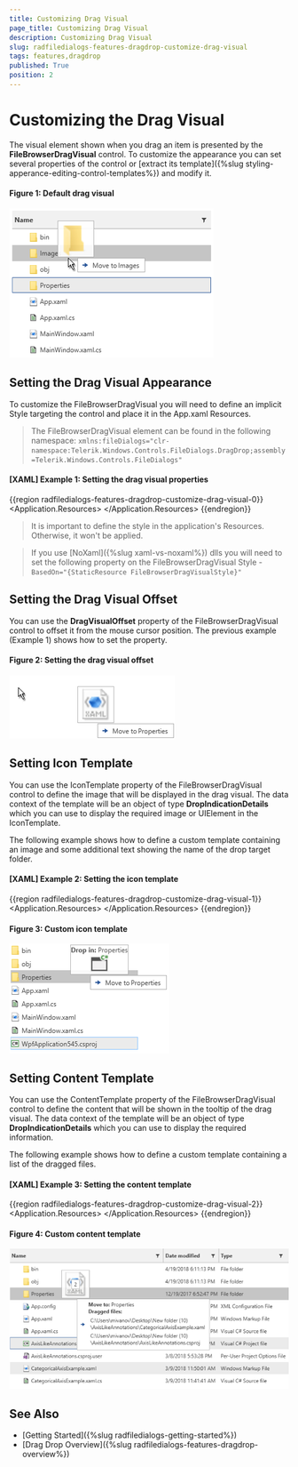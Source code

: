 ```yaml
---
title: Customizing Drag Visual
page_title: Customizing Drag Visual
description: Customizing Drag Visual
slug: radfiledialogs-features-dragdrop-customize-drag-visual
tags: features,dragdrop
published: True
position: 2
---
```


# Customizing the Drag Visual

The visual element shown when you drag an item is presented by the __FileBrowserDragVisual__ control. To customize the appearance you can set several properties of the control or [extract its template]({%slug styling-apperance-editing-control-templates%}) and modify it.

#### __Figure 1: Default drag visual__
![](images/filedialogs-drag-drop-customize-drag-visual-0.png)

## Setting the Drag Visual Appearance

To customize the FileBrowserDragVisual you will need to define an implicit Style targeting the control and place it in the App.xaml Resources.

> The FileBrowserDragVisual element can be found in the following namespace: `xmlns:fileDialogs="clr-namespace:Telerik.Windows.Controls.FileDialogs.DragDrop;assembly=Telerik.Windows.Controls.FileDialogs"`

#### __[XAML] Example 1: Setting the drag visual properties__ 
{{region radfiledialogs-features-dragdrop-customize-drag-visual-0}}
	<Application.Resources>
        <Style TargetType="fileDialogs:FileBrowserDragVisual">
            <Setter Property="DragVisualOffset" Value="50, 0" />
        </Style>
    </Application.Resources>
{{endregion}}

> It is important to define the style in the application's Resources. Otherwise, it won't be applied.

<!-- -->
> If you use [NoXaml]({%slug xaml-vs-noxaml%}) dlls you will need to set the following property on the FileBrowserDragVisual Style - `BasedOn="{StaticResource FileBrowserDragVisualStyle}"`

## Setting the Drag Visual Offset

You can use the __DragVisualOffset__ property of the FileBrowserDragVisual control to offset it from the mouse cursor position. The previous example (Example 1) shows how to set the property.

#### __Figure 2: Setting the drag visual offset__
![](images/filedialogs-drag-drop-customize-drag-visual-1.png)

## Setting Icon Template

You can use the IconTemplate property of the FileBrowserDragVisual control to define the image that will be displayed in the drag visual. The data context of the template will be an object of type __DropIndicationDetails__ which you can use to display the required image or UIElement in the IconTemplate.

The following example shows how to define a custom template containing an image and some additional text showing the name of the drop target folder.

#### __[XAML] Example 2: Setting the icon template__ 
{{region radfiledialogs-features-dragdrop-customize-drag-visual-1}}
    <Application.Resources>
        <Style TargetType="fileDialogs:FileBrowserDragVisual">
            <Setter Property="IconTemplate">
                <Setter.Value>
                    <DataTemplate>
                        <StackPanel>
                            <StackPanel Orientation="Horizontal">
                                <TextBlock Text="Drop in: " FontWeight="Bold"/>
                                <TextBlock Text="{Binding DropFolderName}" />
                            </StackPanel>
                            <Image Source="{Binding Icon}" Width="36" Height="36" Stretch="UniformToFill" />
                        </StackPanel>                        
                    </DataTemplate>
                </Setter.Value>
            </Setter>
        </Style>
    </Application.Resources>
{{endregion}}

#### __Figure 3: Custom icon template__
![](images/filedialogs-drag-drop-customize-drag-visual-2.png)

## Setting Content Template

You can use the ContentTemplate property of the FileBrowserDragVisual control to define the content that will be shown in the tooltip of the drag visual. The data context of the template will be an object of type __DropIndicationDetails__ which you can use to display the required information.

The following example shows how to define a custom template containing a list of the dragged files.

#### __[XAML] Example 3: Setting the content template__ 
{{region radfiledialogs-features-dragdrop-customize-drag-visual-2}}
     <Application.Resources>
        <Style TargetType="fileDialogs:FileBrowserDragVisual">
            <Setter Property="ContentTemplate">
                <Setter.Value>
                    <DataTemplate>
                        <StackPanel>
                            <StackPanel Orientation="Horizontal">
                                <TextBlock Text="{Binding Operation}" FontWeight="Bold"/>
                                <TextBlock Text=" to: " FontWeight="Bold"/>
                                <TextBlock Text="{Binding DropFolderName}" />
                            </StackPanel>
                            <TextBlock Text="Dragged files:" FontWeight="Bold"/>
                            <ItemsControl ItemsSource="{Binding DraggedFiles}" Margin="3">
                                <ItemsControl.ItemTemplate>
                                    <DataTemplate>
                                        <TextBlock Text="{Binding}" MaxWidth="300" TextWrapping="Wrap" Margin="2" />
                                    </DataTemplate>
                                </ItemsControl.ItemTemplate>
                            </ItemsControl>
                        </StackPanel>
                    </DataTemplate>
                </Setter.Value>
            </Setter>
        </Style>
    </Application.Resources>
{{endregion}}

#### __Figure 4: Custom content template__
![](images/filedialogs-drag-drop-customize-drag-visual-3.png)

## See Also  
* [Getting Started]({%slug radfiledialogs-getting-started%})
* [Drag Drop Overview]({%slug radfiledialogs-features-dragdrop-overview%})
